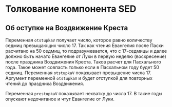 # **Толкование компонента SED**

## **Об оступке на Воздвижение Креста**

Переменная `otstupkaV` получает число, которое равно количеству седмиц превыщающих число 17. Так как чтения Евангелия после Пасхи расчитано на 50 седмиц, то подразумевается, что с 17-седмицы и далее должно быть начато Евангелие от Луки в первую неделю (воскресение) после праздника Воздвижения Креста. Таков расчет для Пасхального года.
Такое может совпасть только если в Пасхальном году будет 50 седмиц. Переменная `otstupkaV` показывает превышение числа 17. Аргумент переменной `otstupkaV` и будет отступкой для повторных чтений до праздника Воздвижения.

Переменная `prestupkaV` показывает нехватку до числа 17. В такие годы опускают недочитаное и чтут Евангелие от Луки.
